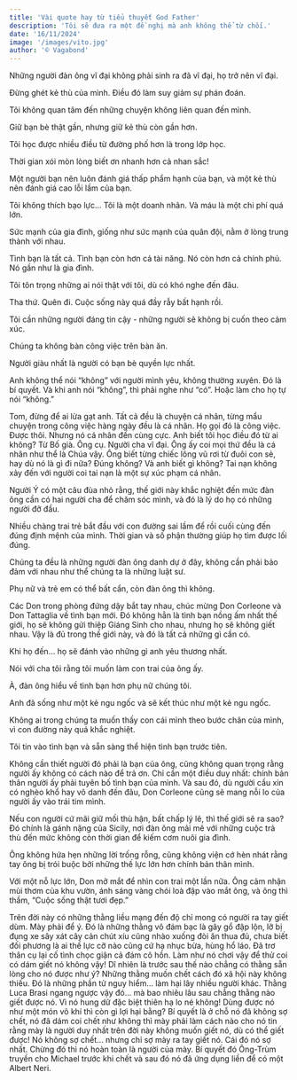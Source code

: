 ```yaml
---
title: 'Vài quote hay từ tiểu thuyết God Father'
description: 'Tôi sẽ đưa ra một đề nghị mà anh không thể từ chối.'
date: '16/11/2024'
image: '/images/vito.jpg'
author: '© Vagabond'
---
```


Những người đàn ông vĩ đại không phải sinh ra đã vĩ đại, họ trở nên vĩ đại.

Đừng ghét kẻ thù của mình. Điều đó làm suy giảm sự phán đoán.

Tôi không quan tâm đến những chuyện không liên quan đến mình.

Giữ bạn bè thật gần, nhưng giữ kẻ thù còn gần hơn.

Tôi học được nhiều điều từ đường phố hơn là trong lớp học.

Thời gian xói mòn lòng biết ơn nhanh hơn cả nhan sắc!

Một người bạn nên luôn đánh giá thấp phẩm hạnh của bạn, và một kẻ thù nên đánh giá cao lỗi lầm của bạn.

Tôi không thích bạo lực… Tôi là một doanh nhân. Và máu là một chi phí quá lớn.

Sức mạnh của gia đình, giống như sức mạnh của quân đội, nằm ở lòng trung thành với nhau.

Tình bạn là tất cả. Tình bạn còn hơn cả tài năng. Nó còn hơn cả chính phủ. Nó gần như là gia đình.

Tôi tôn trọng những ai nói thật với tôi, dù có khó nghe đến đâu.

Tha thứ. Quên đi. Cuộc sống này quá đầy rẫy bất hạnh rồi.

Tôi cần những người đáng tin cậy - những người sẽ không bị cuốn theo cảm xúc.

Chúng ta không bàn công việc trên bàn ăn.

Người giàu nhất là người có bạn bè quyền lực nhất.

Anh không thể nói “không” với người mình yêu, không thường xuyên. Đó là bí quyết. Và khi anh nói “không”, thì phải nghe
như “có”. Hoặc làm cho họ tự nói “không.”

Tom, đừng để ai lừa gạt anh. Tất cả đều là chuyện cá nhân, từng mẩu chuyện trong công việc hàng ngày đều là cá nhân. Họ
gọi đó là công việc. Được thôi. Nhưng nó cá nhân đến cùng cực. Anh biết tôi học điều đó từ ai không? Từ Bố già. Ông cụ.
Người cha vĩ đại. Ông ấy coi mọi thứ đều là cá nhân như thể là Chúa vậy. Ông biết từng chiếc lông vũ rơi từ đuôi con sẻ,
hay dù nó là gì đi nữa? Đúng không? Và anh biết gì không? Tai nạn không xảy đến với người coi tai nạn là một sự xúc phạm
cá nhân.

Người Ý có một câu đùa nhỏ rằng, thế giới này khắc nghiệt đến mức đàn ông cần có hai người cha để chăm sóc mình, và đó
là lý do họ có những người đỡ đầu.

Nhiều chàng trai trẻ bắt đầu với con đường sai lầm để rồi cuối cùng đến đúng định mệnh của mình. Thời gian và số phận
thường giúp họ tìm được lối đúng.

Chúng ta đều là những người đàn ông danh dự ở đây, không cần phải bảo đảm với nhau như thể chúng ta là những luật sư.

Phụ nữ và trẻ em có thể bất cẩn, còn đàn ông thì không.

Các Don trong phòng đứng dậy bắt tay nhau, chúc mừng Don Corleone và Don Tattaglia về tình bạn mới. Đó không hẳn là tình
bạn nồng ấm nhất thế giới, họ sẽ không gửi thiệp Giáng Sinh cho nhau, nhưng họ sẽ không giết nhau. Vậy là đủ trong thế
giới này, và đó là tất cả những gì cần có.

Khi họ đến… họ sẽ đánh vào những gì anh yêu thương nhất.

Nói với cha tôi rằng tôi muốn làm con trai của ông ấy.

À, đàn ông hiểu về tình bạn hơn phụ nữ chúng tôi.

Anh đã sống như một kẻ ngu ngốc và sẽ kết thúc như một kẻ ngu ngốc.

Không ai trong chúng ta muốn thấy con cái mình theo bước chân của mình, vì con đường này quá khắc nghiệt.

Tôi tin vào tình bạn và sẵn sàng thể hiện tình bạn trước tiên.

Không cần thiết người đó phải là bạn của ông, cũng không quan trọng rằng người ấy không có cách nào để trả ơn. Chỉ cần
một điều duy nhất: chính bản thân người ấy phải tuyên bố tình bạn của mình. Và sau đó, dù người cầu xin có nghèo khổ hay
vô danh đến đâu, Don Corleone cũng sẽ mang nỗi lo của người ấy vào trái tim mình.

Nếu con người cứ mãi giữ mối thù hận, bất chấp lý lẽ, thì thế giới sẽ ra sao? Đó chính là gánh nặng của Sicily, nơi đàn
ông mải mê với những cuộc trả thù đến mức không còn thời gian để kiếm cơm nuôi gia đình.

Ông không hứa hẹn những lời trống rỗng, cũng không viện cớ hèn nhát rằng tay ông bị trói buộc bởi những thế lực lớn hơn
chính bản thân mình.

Với một nỗ lực lớn, Don mở mắt để nhìn con trai một lần nữa. Ông cảm nhận mùi thơm của khu vườn, ánh sáng vàng chói loà
đập vào mắt ông, và ông thì thầm, “Cuộc sống thật tươi đẹp.”

Trên đời này có những thằng liều mạng đến độ chỉ mong có người ra tay giết dùm. Mày phải để ý. Đó là những thằng vô đám 
bạc là gây gổ đập lộn, lỡ bị đụng xe sây xát cây cản chút xíu cũng nhào xuống đòi ăn thua đủ, chưa biết đối phương là ai 
thế lực cỡ nào cũng cứ hạ nhục bừa, hùng hổ láo. Đã trơ thân cụ lại cố tình chọc giận cả đám cô hồn. Làm như nó chơi vậy
để thử coi có dám giết nó không vậy! Dĩ nhiên là trước sau thế nào chẳng có thằng sẵn lòng cho nó được như ý? Những 
thằng muốn chết cách đó xã hội này không thiếu. Đó là những phần tử nguy hiểm... làm hại lây nhiều người khác. Thằng Luca 
Brasi ngang ngược vậy đó... mà bao nhiêu lâu sau chẳng thằng nào giết được nó. Vì nó hung dữ đặc biệt thiên hạ lo né 
không! Dùng được nó như một món võ khí thì còn gì lợi hại bằng? Bí quyết là ở chỗ nó đã không sợ chết, nó đã dám coi 
chết như không thì mày phải làm cách nào cho nó tin rằng mày là người duy nhất trên đời này không muốn giết nó, dù có
thể giết được! Nó không sợ chết... nhưng chỉ sợ mày ra tay giết nó. Cái đó nó sợ nhất. Chừng đó thì nó hoàn toàn là 
người của mày.
Bí quyết đó Ông-Trùm truyền cho Michael trước khi chết và sau đó nó đã ứng dụng liền để có một
Albert Neri.
